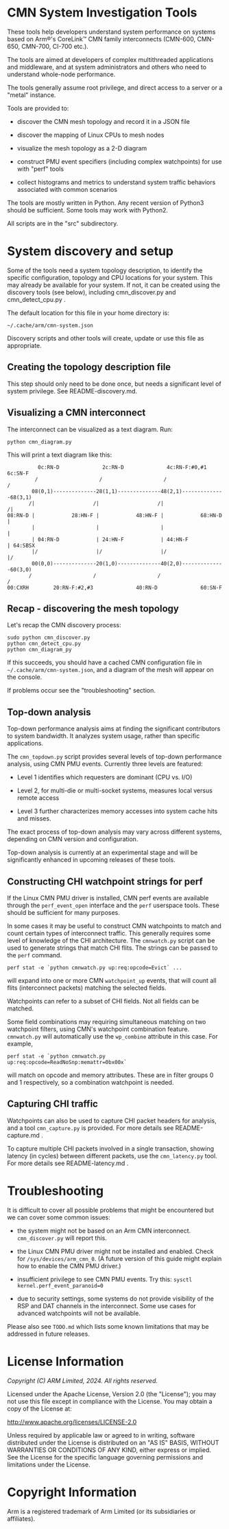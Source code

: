 CMN System Investigation Tools
==============================

These tools help developers understand system performance on
systems based on Arm&reg;'s CoreLink&trade; CMN family interconnects
(CMN-600, CMN-650, CMN-700, CI-700 etc.).

The tools are aimed at developers of complex multithreaded
applications and middleware, and at system administrators and
others who need to understand whole-node performance.

The tools generally assume root privilege, and direct access
to a server or a "metal" instance.

Tools are provided to:

 - discover the CMN mesh topology and record it in a JSON file

 - discover the mapping of Linux CPUs to mesh nodes

 - visualize the mesh topology as a 2-D diagram

 - construct PMU event specifiers (including complex watchpoints)
   for use with "perf" tools

 - collect histograms and metrics to understand system traffic
   behaviors associated with common scenarios

The tools are mostly written in Python. Any recent version of
Python3 should be sufficient. Some tools may work with Python2.

All scripts are in the "src" subdirectory.


System discovery and setup
==========================

Some of the tools need a system topology description, to
identify the specific configuration, topology and CPU locations
for your system. This may already be available for your system.
If not, it can be created using the discovery tools (see below),
including cmn_discover.py and cmn_detect_cpu.py .

The default location for this file in your home directory is:

    ~/.cache/arm/cmn-system.json

Discovery scripts and other tools will create, update or use
this file as appropriate.


Creating the topology description file
--------------------------------------
This step should only need to be done once, but needs a
significant level of system privilege. See README-discovery.md.


Visualizing a CMN interconnect
------------------------------

The interconnect can be visualized as a text diagram. Run:

    python cmn_diagram.py

This will print a text diagram like this:

              0c:RN-D              2c:RN-D              4c:RN-F:#0,#1        6c:SN-F
             /                    /                    /                    /
            08(0,1)--------------28(1,1)--------------48(2,1)--------------68(3,1)
           /|                   /|                   /|                   /|
    08:RN-D |            28:HN-F |            48:HN-F |            68:HN-D |
            |                    |                    |                    |
            | 04:RN-D            | 24:HN-F            | 44:HN-F            | 64:SBSX
            |/                   |/                   |/                   |/
            00(0,0)--------------20(1,0)--------------40(2,0)--------------60(3,0)
           /                    /                    /                    /
    00:CXRH        20:RN-F:#2,#3              40:RN-D              60:SN-F


Recap - discovering the mesh topology
-------------------------------------

Let's recap the CMN discovery process:

    sudo python cmn_discover.py
    python cmn_detect_cpu.py
    python cmn_diagram_py

If this succeeds, you should have a cached CMN configuration file in
``~/.cache/arm/cmn-system.json``, and a diagram of the mesh will
appear on the console.

If problems occur see the "troubleshooting" section.


Top-down analysis
-----------------

Top-down performance analysis aims at finding the significant
contributors to system bandwidth.  It analyzes system usage, rather
than specific applications.

The ``cmn_topdown.py`` script provides several levels of top-down
performance analysis, using CMN PMU events.  Currently three
levels are featured:

 - Level 1 identifies which requesters are dominant (CPU vs. I/O)

 - Level 2, for multi-die or multi-socket systems, measures local
   versus remote access

 - Level 3 further characterizes memory accesses into system
   cache hits and misses.

The exact process of top-down analysis may vary across different
systems, depending on CMN version and configuration.

Top-down analysis is currently at an experimental stage and will
be significantly enhanced in upcoming releases of these tools.


Constructing CHI watchpoint strings for perf
--------------------------------------------

If the Linux CMN PMU driver is installed, CMN perf events are
available through the ``perf_event_open`` interface and the ``perf``
userspace tools. These should be sufficient for many purposes.

In some cases it may be useful to construct CMN watchpoints to
match and count certain types of interconnect traffic. This generally
requires some level of knowledge of the CHI architecture.
The ``cmnwatch.py`` script can be used to generate strings that
match CHI flits. The strings can be passed to the ``perf`` command.

    perf stat -e `python cmnwatch.py up:req:opcode=Evict` ...

will expand into one or more CMN ``watchpoint_up`` events,
that will count all flits (interconnect packets) matching the
selected fields.

Watchpoints can refer to a subset of CHI fields. Not all fields
can be matched.

Some field combinations may requiring simultaneous matching on
two watchpoint filters, using CMN's watchpoint combination feature.
``cmnwatch.py`` will automatically use the ``wp_combine``
attribute in this case. For example,

    perf stat -e `python cmnwatch.py up:req:opcode=ReadNoSnp:memattr=0bx00x`

will match on opcode and memory attributes. These are in filter
groups 0 and 1 respectively, so a combination watchpoint is needed.


Capturing CHI traffic
---------------------

Watchpoints can also be used to capture CHI packet headers for
analysis, and a tool ``cmn_capture.py`` is provided. For more
details see README-capture.md .

To capture multiple CHI packets involved in a single transaction,
showing latency (in cycles) between different packets, use
the ``cmn_latency.py`` tool. For more details see README-latency.md .


Troubleshooting
===============

It is difficult to cover all possible problems that might be
encountered but we can cover some common issues:

 - the system might not be based on an Arm CMN interconnect.
   ``cmn_discover.py`` will report this.

 - the Linux CMN PMU driver might not be installed and enabled.
   Check for ``/sys/devices/arm_cmn_0``. (A future version of this
   guide might explain how to enable the CMN PMU driver.)

 - insufficient privilege to see CMN PMU events. Try this:
   ``sysctl kernel.perf_event_paranoid=0``

 - due to security settings, some systems do not provide
   visibility of the RSP and DAT channels in the interconnect.
   Some use cases for advanced watchpoints will not be
   available.

Please also see ``TODO.md`` which lists some known limitations that
may be addressed in future releases.


License Information
===================

*Copyright (C) ARM Limited, 2024. All rights reserved.*

Licensed under the Apache License, Version 2.0 (the "License");
you may not use this file except in compliance with the License.
You may obtain a copy of the License at:

http://www.apache.org/licenses/LICENSE-2.0

Unless required by applicable law or agreed to in writing, software
distributed under the License is distributed on an "AS IS" BASIS,
WITHOUT WARRANTIES OR CONDITIONS OF ANY KIND, either express or implied.
See the License for the specific language governing permissions and
limitations under the License.


Copyright Information
=====================

Arm is a registered trademark of Arm Limited (or its subsidiaries or affiliates).
